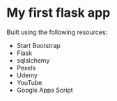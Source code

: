 # My first flask app
Built using the following resources:
- Start Bootstrap
- Flask
- sqlalchemy
- Pexels
- Udemy
- YouTube
- Google Apps Script
